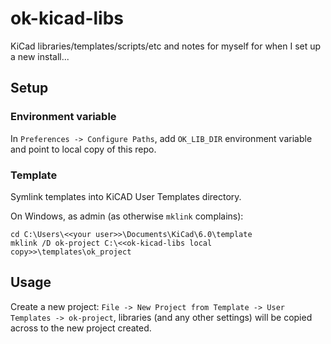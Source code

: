 # ok-kicad-libs
KiCad libraries/templates/scripts/etc and notes for myself for when I set up a new install...

## Setup
### Environment variable
In `Preferences -> Configure Paths`, add `OK_LIB_DIR` environment variable and point to local copy of this repo.

### Template
Symlink templates into KiCAD User Templates directory. 

On Windows, as admin (as otherwise `mklink` complains):
```
cd C:\Users\<<your user>>\Documents\KiCad\6.0\template
mklink /D ok-project C:\<<ok-kicad-libs local copy>>\templates\ok_project
```


## Usage
Create a new project: `File -> New Project from Template -> User Templates -> ok-project`, libraries (and any other settings) will be copied across to the new project created.
